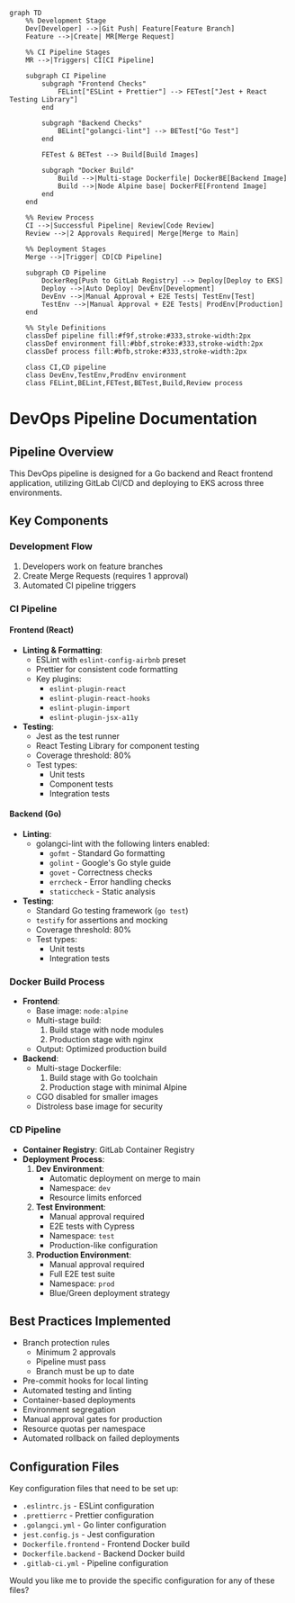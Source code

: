 ```mermaid
graph TD
    %% Development Stage
    Dev[Developer] -->|Git Push| Feature[Feature Branch]
    Feature -->|Create| MR[Merge Request]
    
    %% CI Pipeline Stages
    MR -->|Triggers| CI[CI Pipeline]
    
    subgraph CI Pipeline
        subgraph "Frontend Checks"
            FELint["ESLint + Prettier"] --> FETest["Jest + React Testing Library"]
        end
        
        subgraph "Backend Checks"
            BELint["golangci-lint"] --> BETest["Go Test"]
        end
        
        FETest & BETest --> Build[Build Images]
        
        subgraph "Docker Build"
            Build -->|Multi-stage Dockerfile| DockerBE[Backend Image]
            Build -->|Node Alpine base| DockerFE[Frontend Image]
        end
    end
    
    %% Review Process
    CI -->|Successful Pipeline| Review[Code Review]
    Review -->|2 Approvals Required| Merge[Merge to Main]
    
    %% Deployment Stages
    Merge -->|Trigger| CD[CD Pipeline]
    
    subgraph CD Pipeline
        DockerReg[Push to GitLab Registry] --> Deploy[Deploy to EKS]
        Deploy -->|Auto Deploy| DevEnv[Development]
        DevEnv -->|Manual Approval + E2E Tests| TestEnv[Test]
        TestEnv -->|Manual Approval + E2E Tests| ProdEnv[Production]
    end
    
    %% Style Definitions
    classDef pipeline fill:#f9f,stroke:#333,stroke-width:2px
    classDef environment fill:#bbf,stroke:#333,stroke-width:2px
    classDef process fill:#bfb,stroke:#333,stroke-width:2px
    
    class CI,CD pipeline
    class DevEnv,TestEnv,ProdEnv environment
    class FELint,BELint,FETest,BETest,Build,Review process

```

# DevOps Pipeline Documentation

## Pipeline Overview
This DevOps pipeline is designed for a Go backend and React frontend application, utilizing GitLab CI/CD and deploying to EKS across three environments.

## Key Components

### Development Flow
1. Developers work on feature branches
2. Create Merge Requests (requires 1 approval)
3. Automated CI pipeline triggers

### CI Pipeline

#### Frontend (React)
- **Linting & Formatting**: 
  - ESLint with `eslint-config-airbnb` preset
  - Prettier for consistent code formatting
  - Key plugins:
    - `eslint-plugin-react`
    - `eslint-plugin-react-hooks`
    - `eslint-plugin-import`
    - `eslint-plugin-jsx-a11y`
- **Testing**:
  - Jest as the test runner
  - React Testing Library for component testing
  - Coverage threshold: 80%
  - Test types:
    - Unit tests
    - Component tests
    - Integration tests

#### Backend (Go)
- **Linting**:
  - golangci-lint with the following linters enabled:
    - `gofmt` - Standard Go formatting
    - `golint` - Google's Go style guide
    - `govet` - Correctness checks
    - `errcheck` - Error handling checks
    - `staticcheck` - Static analysis
- **Testing**:
  - Standard Go testing framework (`go test`)
  - `testify` for assertions and mocking
  - Coverage threshold: 80%
  - Test types:
    - Unit tests
    - Integration tests

### Docker Build Process
- **Frontend**:
  - Base image: `node:alpine`
  - Multi-stage build:
    1. Build stage with node modules
    2. Production stage with nginx
  - Output: Optimized production build
- **Backend**:
  - Multi-stage Dockerfile:
    1. Build stage with Go toolchain
    2. Production stage with minimal Alpine
  - CGO disabled for smaller images
  - Distroless base image for security

### CD Pipeline
- **Container Registry**: GitLab Container Registry
- **Deployment Process**:
  1. **Dev Environment**:
     - Automatic deployment on merge to main
     - Namespace: `dev`
     - Resource limits enforced
  2. **Test Environment**:
     - Manual approval required
     - E2E tests with Cypress
     - Namespace: `test`
     - Production-like configuration
  3. **Production Environment**:
     - Manual approval required
     - Full E2E test suite
     - Namespace: `prod`
     - Blue/Green deployment strategy

## Best Practices Implemented
- Branch protection rules
  - Minimum 2 approvals
  - Pipeline must pass
  - Branch must be up to date
- Pre-commit hooks for local linting
- Automated testing and linting
- Container-based deployments
- Environment segregation
- Manual approval gates for production
- Resource quotas per namespace
- Automated rollback on failed deployments

## Configuration Files
Key configuration files that need to be set up:
- `.eslintrc.js` - ESLint configuration
- `.prettierrc` - Prettier configuration
- `.golangci.yml` - Go linter configuration
- `jest.config.js` - Jest configuration
- `Dockerfile.frontend` - Frontend Docker build
- `Dockerfile.backend` - Backend Docker build
- `.gitlab-ci.yml` - Pipeline configuration

Would you like me to provide the specific configuration for any of these files? 